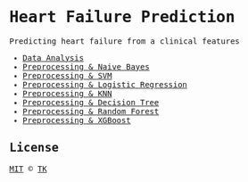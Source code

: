 <samp>

# Heart Failure Prediction

Predicting heart failure from a clinical features

- [Data Analysis](001.data-analysis-and-pre-processing.ipynb)
- [Preprocessing & Naive Bayes](002.naive_bayes.ipynb)
- [Preprocessing & SVM](003.svm.ipynb)
- [Preprocessing & Logistic Regression](004.logistic_regression.ipynb)
- [Preprocessing & KNN](005.knn.ipynb)
- [Preprocessing & Decision Tree](006.decision_tree.ipynb)
- [Preprocessing & Random Forest](007.random_forest.ipynb)
- [Preprocessing & XGBoost](008.xgboost.ipynb)

## License

[MIT](LICENSE) © [TK](https://iamtk.co)

</samp>
